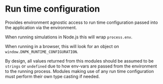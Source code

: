 # Run time configuration

Provides environment agnostic access to run time configuration passed into the application via the environment.

When running simulations in Node.js this will wrap `process.env`.

When running in a browser, this will look for an object on `window.DNPK_RUNTIME_CONFIGURATION`.

By design, all values returned from this modules should be assumed to be `strings` or `undefined` due to how env-vars are passed from the environment to the running process. Modules making use of any run time configuration must perform their own type casting if needed.
